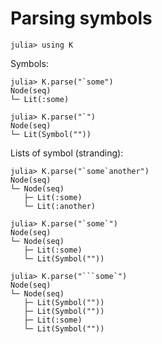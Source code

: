 # Parsing symbols

    julia> using K

Symbols:

    julia> K.parse("`some")
    Node(seq)
    └─ Lit(:some)
    
    julia> K.parse("`")
    Node(seq)
    └─ Lit(Symbol(""))
    
Lists of symbol (stranding):

    julia> K.parse("`some`another")
    Node(seq)
    └─ Node(seq)
       ├─ Lit(:some)
       └─ Lit(:another)
    
    julia> K.parse("`some`")
    Node(seq)
    └─ Node(seq)
       ├─ Lit(:some)
       └─ Lit(Symbol(""))
    
    julia> K.parse("```some`")
    Node(seq)
    └─ Node(seq)
       ├─ Lit(Symbol(""))
       ├─ Lit(Symbol(""))
       ├─ Lit(:some)
       └─ Lit(Symbol(""))
